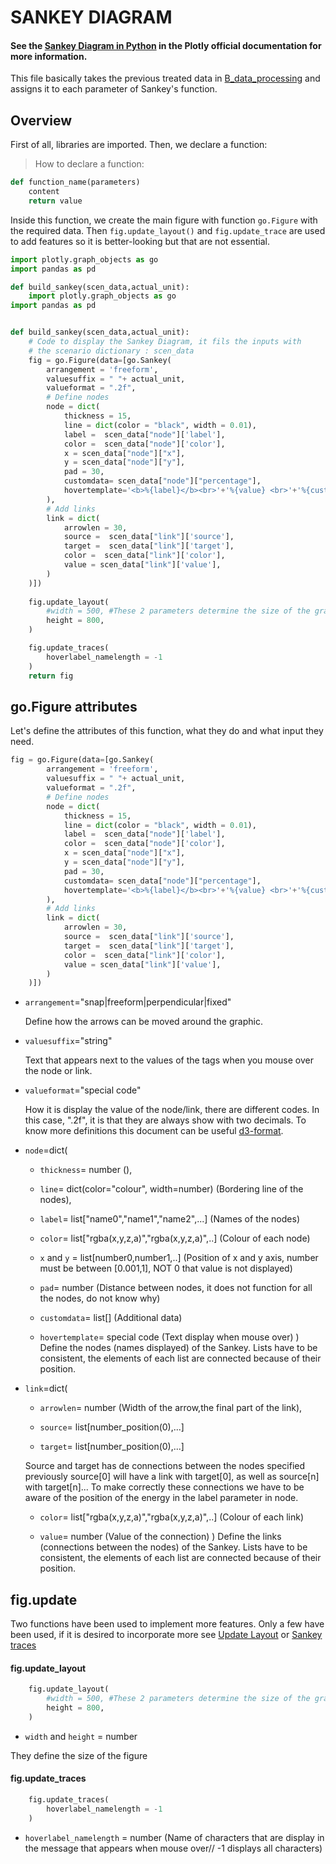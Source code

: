 # SANKEY DIAGRAM
#### See the [Sankey Diagram in Python](https://plotly.com/python/sankey-diagram/) in the Plotly official documentation for more information.

This file basically takes the previous treated data in [B_data_processing](https://github.com/ClaudiaAda/SUES-Digit-Organised/blob/main/1.%20EXECUTABLE/B_data_processing.py) and assigns it to each parameter of Sankey's function. 

## Overview

First of all, libraries are imported. Then, we declare a function:
> How to declare a function:
```python
def function_name(parameters)
    content
    return value
```
Inside this function, we create the main figure with function `go.Figure` with the required data. Then `fig.update_layout()` and `fig.update_trace` are used to add features so it is better-looking but that are not essential.

```python
import plotly.graph_objects as go
import pandas as pd

def build_sankey(scen_data,actual_unit):
    import plotly.graph_objects as go
import pandas as pd


def build_sankey(scen_data,actual_unit):
    # Code to display the Sankey Diagram, it fils the inputs with 
    # the scenario dictionary : scen_data
    fig = go.Figure(data=[go.Sankey(
        arrangement = 'freeform',
        valuesuffix = " "+ actual_unit,
        valueformat = ".2f",
        # Define nodes
        node = dict(
            thickness = 15,
            line = dict(color = "black", width = 0.01),
            label =  scen_data["node"]['label'],
            color =  scen_data["node"]['color'],
            x = scen_data["node"]["x"],
            y = scen_data["node"]["y"],
            pad = 30,
            customdata= scen_data["node"]["percentage"],
            hovertemplate='<b>%{label}</b><br>'+'%{value} <br>'+'%{customdata}'+'<extra></extra>'
        ),
        # Add links
        link = dict(
            arrowlen = 30,
            source =  scen_data["link"]['source'],
            target =  scen_data["link"]['target'],
            color =  scen_data["link"]['color'],
            value = scen_data["link"]['value'],
        )
    )])
 
    fig.update_layout(
        #width = 500, #These 2 parameters determine the size of the graphic
        height = 800,
    )

    fig.update_traces(
        hoverlabel_namelength = -1
    )
    return fig
```
## go.Figure attributes
Let's define the attributes of this function, what they do and what input they need.
```python
fig = go.Figure(data=[go.Sankey(
        arrangement = 'freeform',
        valuesuffix = " "+ actual_unit,
        valueformat = ".2f",
        # Define nodes
        node = dict(
            thickness = 15,
            line = dict(color = "black", width = 0.01),
            label =  scen_data["node"]['label'],
            color =  scen_data["node"]['color'],
            x = scen_data["node"]["x"],
            y = scen_data["node"]["y"],
            pad = 30,
            customdata= scen_data["node"]["percentage"],
            hovertemplate='<b>%{label}</b><br>'+'%{value} <br>'+'%{customdata}'+'<extra></extra>'
        ),
        # Add links
        link = dict(
            arrowlen = 30,
            source =  scen_data["link"]['source'],
            target =  scen_data["link"]['target'],
            color =  scen_data["link"]['color'],
            value = scen_data["link"]['value'],
        )
    )])

```
    
- `arrangement`="snap|freeform|perpendicular|fixed"

    Define how the arrows can be moved around the graphic.

- `valuesuffix`="string"

    Text that appears next to the values of the tags when you mouse over the node or link.

- `valueformat`="special code"

    How it is display the value of the node/link, there are different codes. In this case, ".2f", it is that they are always show with two decimals. To know more definitions this document can be useful [d3-format](https://github.com/d3/d3-format/blob/v1.4.5/README.md#locale_format).

- `node`=dict(
    - `thickness`= number (),

    - `line`= dict(color="colour", width=number) (Bordering line of the nodes),

    - `label`= list["name0","name1","name2",...] (Names of the nodes)

    - `color`= list["rgba(x,y,z,a)","rgba(x,y,z,a)",..] (Colour of each node)

    - `x` and `y` = list[number0,number1,..] (Position of x and y axis, number must be between [0.001,1], NOT 0 that value is not displayed)

    - `pad`= number (Distance between nodes, it does not function for all the nodes, do not know why)

    - `customdata`= list[] (Additional data)

    - `hovertemplate`= special code (Text display when mouse over)
)
    Define the nodes (names displayed) of the Sankey. Lists have to be consistent, the elements of each list are connected because of their position.

- `link`=dict(
    - `arrowlen`= number (Width of the arrow,the final part of the link),

    - `source`= list[number_position(0),...]

    - `target`= list[number_position(0),...] 

    Source and target has de connections between the nodes specified previously source[0] will have a link with target[0], as well as source[n] with target[n]... To make correctly these connections we have to be aware of the position of the energy in the label parameter in node.

    - `color`= list["rgba(x,y,z,a)","rgba(x,y,z,a)",..] (Colour of each link)

    - `value`= number (Value of the connection)
)
    Define the links (connections between the nodes) of the Sankey. Lists have to be consistent, the elements of each list are connected because of their position.

## fig.update
Two functions have been used to implement more features. Only a few have been used, if it is desired to incorporate more see [Update Layout](https://plotly.com/python/reference/layout/) or [Sankey traces](https://plotly.com/python/reference/sankey/)

#### fig.update_layout
```python
    fig.update_layout(
        #width = 500, #These 2 parameters determine the size of the graphic
        height = 800,
    )
```
- `width` and `height` = number

They define the size of the figure

#### fig.update_traces
```python
    fig.update_traces(
        hoverlabel_namelength = -1
    )
```
- `hoverlabel_namelength` = number (Name of characters that are display in the message that appears when mouse over// -1 displays all characters)
